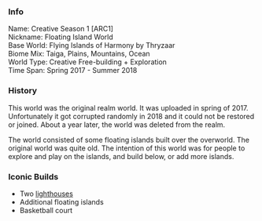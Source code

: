 

### Info
Name: Creative Season 1 [ARC1]  
Nickname: Floating Island World  
Base World: Flying Islands of Harmony by Thryzaar  
Biome Mix: Taiga, Plains, Mountains, Ocean  
World Type: Creative Free-building + Exploration  
Time Span: Spring 2017 - Summer 2018  

### History
This world was the original realm world. It was uploaded in spring of 2017. Unfortunately it got corrupted randomly in 2018 and it could not be restored or joined. About a year later, the world was deleted from the realm.  

The world consisted of some floating islands built over the overworld. The original world was quite old. The intention of this world was for people to explore and play on the islands, and build below, or add more islands.

### Iconic Builds
- Two [lighthouses](/history/lighthouses)
- Additional floating islands
- Basketball court